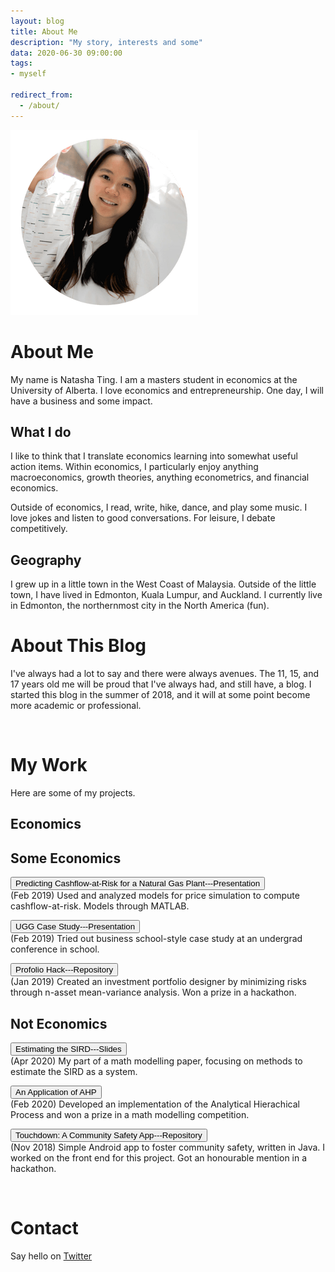 ```yaml
---
layout: blog
title: About Me
description: "My story, interests and some"
data: 2020-06-30 09:00:00
tags: 
- myself

redirect_from:
  - /about/
---
```


![](/static/img/main/WebsitePicture3.png)

# About Me
My name is Natasha Ting. I am a masters student in economics at the University of Alberta. I love economics and entrepreneurship. 
One day, I will have a business and some impact.  

## What I do 
I like to think that I translate economics learning into somewhat useful action items. Within economics, I particularly 
enjoy anything macroeconomics, growth theories, anything econometrics, and financial economics.  

Outside of economics, I read, write, hike, dance, and play some music. 
I love jokes and listen to good conversations. For leisure, I debate competitively. 

## Geography
I grew up in a little town in the West Coast of Malaysia. Outside of the little town, I have lived in Edmonton, Kuala Lumpur, and Auckland. 
I currently live in Edmonton, the northernmost city in the North America (fun). 

# About This Blog
I've always had a lot to say and there were always avenues. The 11, 15, and 17 years old me will be proud that 
I've always had, and still have, a blog. I started this blog in the summer of 2018, and it will at some point become more academic or professional.  

<br>

# My Work
Here are some of my projects. 

## Economics

## Some Economics
<button name="profolio-hack" onclick="document.location='/static/file/Prediting-Cash-Flow.pdf'">Predicting Cashflow-at-Risk for a Natural Gas Plant---Presentation</button> <br>
(Feb 2019) Used and analyzed models for price simulation to compute cashflow-at-risk. Models through MATLAB.

<button name="ugg-case-study" onclick="document.location='/static/file/ugg-case-study.pdf'">UGG Case Study---Presentation</button> <br>
(Feb 2019) Tried out business school-style case study at an undergrad conference in school.

<button name="profolio-hack" onclick="document.location='https://github.com/profoliohack/ProfolioHackApp'">Profolio Hack---Repository</button> <br>
(Jan 2019) Created an investment portfolio designer by minimizing risks through n-asset mean-variance analysis.
Won a prize in a hackathon. 

## Not Economics
<button name="sird-estimation-repo" onclick="document.location='https://github.com/NatashaTing/covid19-modelling/blob/master/write/Slides.pdf'">Estimating the SIRD---Slides</button> <br>
(Apr 2020) My part of a math modelling paper, focusing on methods to estimate the SIRD as a system. 

<button name="ahp-repo" onclick="document.location='">An Application of AHP</button><br>
(Feb 2020) Developed an implementation of the Analytical Hierachical Process and won a prize in a math modelling competition. 

<button name="button" onclick="document.location='https://github.com/NatashaTing/touchdown.git'">Touchdown: A Community Safety App---Repository</button> <br>
(Nov 2018) Simple Android app to foster community safety, written in Java. I worked on the front end for this project. 
Got an honourable mention in a hackathon. 
    
<br>

# Contact 
Say hello on [Twitter](https://twitter.com/NatashaTing)

